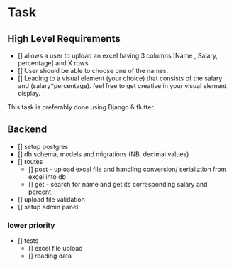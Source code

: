 # Task

## High Level Requirements

- [] allows a user to upload an excel having 3 columns [Name , Salary, percentage] and X rows.
- [] User should be able to choose one of the names.
- [] Leading to a visual element (your choice) that consists of the salary and (salary*percentage). feel free to get creative in your visual element display.

This task is preferably done using Django & flutter.


## Backend
- [] setup postgres
- [] db schema, models and migrations (NB. decimal values)
- [] routes
    - [] post - upload excel file and handling conversion/ serializtion from excel into db
    - [] get - search for name and get its corresponding salary and percent.
- [] upload file validation
- [] setup admin panel
### lower priority
- [] tests
    - [] excel file upload
    - [] reading data